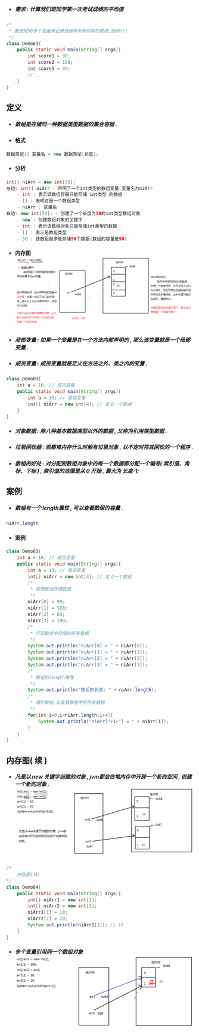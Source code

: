* ##### 需求 : 计算我们班同学第一次考试成绩的平均值

```java
/*
 * 要使用50多个变量来记录班级中所有同学的成绩,很烦!!!
 */
class Demo03{
    public static void main(String[] args){
        int score1 = 98;
        int score2 = 108;
        int score3 = 89;
        // ...
    }
}
```

## 定义

* ##### 数组是存储同一种数据类型数据的集合容器 .
* #### 格式

```java
数据类型[] 变量名 = new 数据类型[长度];
```

* #### 分析

```java
int[] niArr = new int[50];
左边: int[] niArr - 声明了一个int类型的数组变量,变量名为niArr
    - int : 表示该数组容器只能存储 int类型 的数据
    - [] : 表明这是一个数组类型
    - niArr : 变量名
右边: new int[50]; - 创建了一个长度为50的int类型数组对象
    - new : 创建数组对象的关键字
    - int : 表示该数组对象只能存储int类型的数据
    - [] : 表示是数组类型
    - 50 : 该数组最多能存储50个数据(数组的容量是50)
```

* #### 内存图![](/assets/数组的内存分析1.png)
* ##### 局部变量 : 如果一个变量是在一个方法内部声明的 , 那么该变量就是一个局部变量 .
* ##### 成员变量 : 成员变量就是定义在方法之外、类之内的变量 .

```java
class Demo03{
    int a = 10; // 成员变量
    public static void main(String[] args){
        int a = 10; // 局部变量
        int[] niArr = new int[4]; // 定义一个数组
    }
}
```

* ##### 对象数据 : 除八种基本数据类型以外的数据 , 又称为引用类型数据 .
* ##### 垃圾回收器 : 观察堆内存什么时候有垃圾对象 , 以不定时将其回收的一个程序 .
* ##### 数组的好处 : 对分配到数组对象中的每一个数据都分配一个编号\( 索引值、角标、下标 \) , 索引值的范围是从 0 开始 , 最大为 长度-1;

## 案例

* ##### 数组有一个 length属性 , 可以查看数组的容量 .

```java
niArr.length
```

* #### 案例

```java
class Demo03{
    int a = 10; // 成员变量
    public static void main(String[] args){
        int a = 10; // 局部变量
        int[] niArr = new int[4]; // 定义一个数组
        /*
         * 使用数组存储数据
         */
        niArr[0] = 98;
        niArr[1] = 108;
        niArr[2] = 89;
        niArr[3] = 100;
        /*
         * 打印数组中存储的所有数据
         */
        System.out.println("niArr[0] = " + niArr[0]);
        System.out.println("niArr[1] = " + niArr[1]);
        System.out.println("niArr[2] = " + niArr[2]);
        System.out.println("niArr[3] = " + niArr[3]);
        /*
         * 数组的length属性
         */
        System.out.println("数组的长度: " + niArr.length);
        /* 
         * 遍历数组,以查看数组中的所有数据
         */
        for(int i=0;i<niArr.length;i++){
            System.out.println("niArr["+i+"] = " + niArr[i]);
        }
    }
}
```

## 内存图\( 续 \)

* ##### 凡是以 new 关键字创建的对象 , jvm都会在堆内存中开辟一个新的空间 , 创建一个新的对象 .![](/assets/数组的内存分析2.png)

```java
/*
    内存图(续)
*/
class Demo04{
    public static void main(String[] args){
        int[] niArr1 = new int[2];
        int[] niArr2 = new int[2];
        niArr1[1] = 10;
        niArr2[1] = 20;
        System.out.println(niArr1[1]); // 10
    }
}
```

* ##### 多个变量引用同一个数组对象![](/assets/数组的内存分析3.png)



